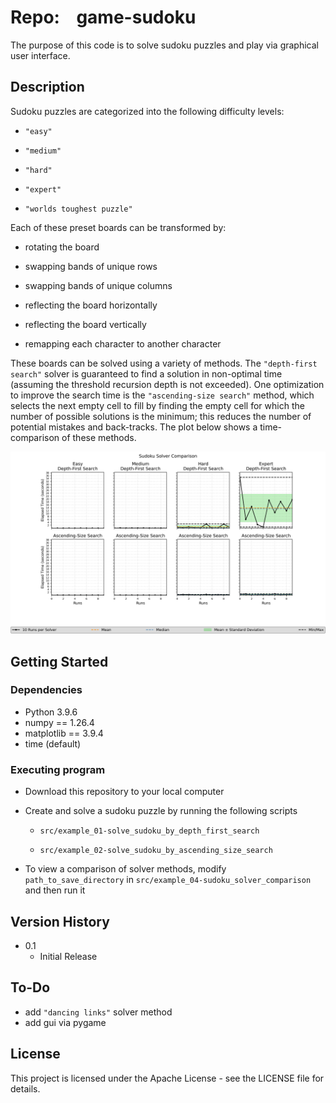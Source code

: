 # Repo:    game-sudoku

The purpose of this code is to solve sudoku puzzles and play via graphical user interface.

## Description

Sudoku puzzles are categorized into the following difficulty levels:

* `"easy"`

* `"medium"`

* `"hard"`

* `"expert"`

* `"worlds toughest puzzle"`

Each of these preset boards can be transformed by:

* rotating the board

* swapping bands of unique rows 

* swapping bands of unique columns

* reflecting the board horizontally

* reflecting the board vertically

* remapping each character to another character

These boards can be solved using a variety of methods. The `"depth-first search"` solver is guaranteed to find a solution in non-optimal time (assuming the threshold recursion depth is not exceeded). One optimization to improve the search time is the `"ascending-size search"` method, which selects the next empty cell to fill by finding the empty cell for which the number of possible solutions is the minimum; this reduces the number of potential mistakes and back-tracks. The plot below shows a time-comparison of these methods.

![example-solver_comparison](output/example_04-sudoku_solver_comparison/SudokuSolverComparison_Elapsed-Seconds_DepthFirstSearch_AscSizeSearch_E_M_H_XwData_wStats_.png)

## Getting Started

### Dependencies

* Python 3.9.6
* numpy == 1.26.4
* matplotlib == 3.9.4
* time (default)

### Executing program

* Download this repository to your local computer

* Create and solve a sudoku puzzle by running the following scripts
  
  * `src/example_01-solve_sudoku_by_depth_first_search`
  
  * `src/example_02-solve_sudoku_by_ascending_size_search`

* To view a comparison of solver methods, modify `path_to_save_directory` in `src/example_04-sudoku_solver_comparison` and then run it

## Version History

* 0.1
  * Initial Release

## To-Do
* add `"dancing links"` solver method
* add gui via pygame

## License

This project is licensed under the Apache License - see the LICENSE file for details.
